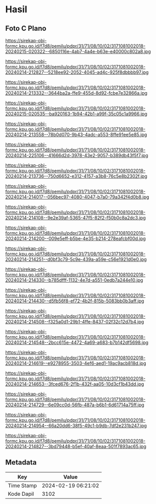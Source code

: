 # Hasil

## Foto C Plano

https://sirekap-obj-formc.kpu.go.id/f7d8/pemilu/pdpr/31/71/08/10/02/3171081002018-20240215-020322--6850116e-4ab7-4a4e-b63e-e40000c802a8.jpg

https://sirekap-obj-formc.kpu.go.id/f7d8/pemilu/pdpr/31/71/08/10/02/3171081002018-20240214-212827--5218ee92-2052-4045-ad4c-925f8dbbbb97.jpg

https://sirekap-obj-formc.kpu.go.id/f7d8/pemilu/pdpr/31/71/08/10/02/3171081002018-20240214-213332--3644ba2a-ffe9-455d-8d92-fcbe7e32866a.jpg

https://sirekap-obj-formc.kpu.go.id/f7d8/pemilu/pdpr/31/71/08/10/02/3171081002018-20240215-020535--ba920163-1b94-42b1-a99f-35c05c1a9966.jpg

https://sirekap-obj-formc.kpu.go.id/f7d8/pemilu/pdpr/31/71/08/10/02/3171081002018-20240214-213558--78b0d070-9b43-4adc-a553-8ffe91ee5e85.jpg

https://sirekap-obj-formc.kpu.go.id/f7d8/pemilu/pdpr/31/71/08/10/02/3171081002018-20240214-225106--41666d2d-3978-43e2-9057-b389db43f5f7.jpg

https://sirekap-obj-formc.kpu.go.id/f7d8/pemilu/pdpr/31/71/08/10/02/3171081002018-20240214-213736--750d6652-e312-4157-a3b8-76c5e8b2302f.jpg

https://sirekap-obj-formc.kpu.go.id/f7d8/pemilu/pdpr/31/71/08/10/02/3171081002018-20240214-214017--056bec97-4080-4047-b7a0-79a342f4d0b8.jpg

https://sirekap-obj-formc.kpu.go.id/f7d8/pemilu/pdpr/31/71/08/10/02/3171081002018-20240214-214108--9e2e39af-5365-47f5-82f2-f50b0c8a2dc3.jpg

https://sirekap-obj-formc.kpu.go.id/f7d8/pemilu/pdpr/31/71/08/10/02/3171081002018-20240214-214200--009e5eff-b5be-4e35-b214-278eafcbf00d.jpg

https://sirekap-obj-formc.kpu.go.id/f7d8/pemilu/pdpr/31/71/08/10/02/3171081002018-20240214-214251--d0bf3c79-5c9e-439a-a59e-c56e1921d0e0.jpg

https://sirekap-obj-formc.kpu.go.id/f7d8/pemilu/pdpr/31/71/08/10/02/3171081002018-20240214-214330--b785dfff-1132-4e7d-a551-0edb7a244e10.jpg

https://sirekap-obj-formc.kpu.go.id/f7d8/pemilu/pdpr/31/71/08/10/02/3171081002018-20240214-214430--d5fb56f8-ef72-4b2f-815b-5083bb0b3aff.jpg

https://sirekap-obj-formc.kpu.go.id/f7d8/pemilu/pdpr/31/71/08/10/02/3171081002018-20240214-214508--f325a0d1-29b1-4ffe-8437-02f32c12d7b4.jpg

https://sirekap-obj-formc.kpu.go.id/f7d8/pemilu/pdpr/31/71/08/10/02/3171081002018-20240214-214548--2bcc615e-4472-4a69-a683-b7b142df5698.jpg

https://sirekap-obj-formc.kpu.go.id/f7d8/pemilu/pdpr/31/71/08/10/02/3171081002018-20240214-214619--e9278955-3503-4ef6-aed1-19ac9acb818d.jpg

https://sirekap-obj-formc.kpu.go.id/f7d8/pemilu/pdpr/31/71/08/10/02/3171081002018-20240214-214653--3fced676-2f1b-432f-aa05-10d3cf1b43dd.jpg

https://sirekap-obj-formc.kpu.go.id/f7d8/pemilu/pdpr/31/71/08/10/02/3171081002018-20240214-214729--6e09cc0d-56fb-487a-b6b1-6d61714a75ff.jpg

https://sirekap-obj-formc.kpu.go.id/f7d8/pemilu/pdpr/31/71/08/10/02/3171081002018-20240214-214954--66a20dd6-38f5-49c1-b9db-7df2e231b247.jpg

https://sirekap-obj-formc.kpu.go.id/f7d8/pemilu/pdpr/31/71/08/10/02/3171081002018-20240214-214827--3bd79448-b5ef-40af-8eaa-501f7893ac65.jpg


## Metadata

| Key        | Value               |
| ---------- | ------------------- |
| Time Stamp | 2024-02-19 06:21:02 |
| Kode Dapil | 3102                |



